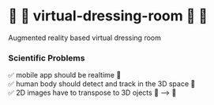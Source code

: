# :womans_clothes: :jeans: virtual-dressing-room :dress: :tshirt: 
Augmented reality based virtual dressing room

### Scientific Problems 
:white_check_mark: mobile app should be realtime :calling: <br>
:white_check_mark: human body should detect and track in the 3D space :walking: <br>
:white_check_mark: 2D images have to transpose to 3D ojects :city_sunset: --> :office: <br>
